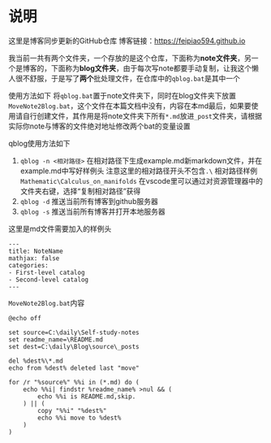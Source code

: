# 说明
这里是博客同步更新的GitHub仓库
博客链接：https://feipiao594.github.io

我当前一共有两个文件夹，一个存放的是这个仓库，下面称为**note文件夹**，另一个是博客的，下面称为**blog文件夹**，由于每次写note都要手动复制，让我这个懒人很不舒服，于是写了**两个**批处理文件，在仓库中的`qblog.bat`是其中一个

使用方法如下
将`qblog.bat`置于note文件夹下，同时在blog文件夹下放置`MoveNote2Blog.bat`，这个文件在本篇文档中没有，内容在本md最后，如果要使用请自行创建文件，其作用是将note文件夹下所有`*.md`放进`_post`文件夹，请根据实际你note与博客的文件绝对地址修改两个bat的变量设置

qblog使用方法如下
1. `qblog -n <相对路径>`
    在相对路径下生成example.md新markdown文件，并在example.md中写好样例头
    注意这里的相对路径开头不包含`.\`
    相对路径样例`Mathematic\Calculus_on_manifolds`
    在vscode里可以通过对资源管理器中的文件夹右键，选择“复制相对路径”获得
2. `qblog -d`
    推送当前所有博客到github服务器
3. `qblog -s`
    推送当前所有博客并打开本地服务器

这里是md文件需要加入的样例头
```
---
title: NoteName
mathjax: false
categories:
- First-level catalog
- Second-level catalog
---
```

`MoveNote2Blog.bat`内容
```
@echo off

set source=C:\daily\Self-study-notes
set readme_name=\README.md
set dest=C:\daily\Blog\source\_posts

del %dest%\*.md
echo from %dest% deleted last "move"

for /r "%source%" %%i in (*.md) do ( 
    echo %%i| findstr %readme_name% >nul && (
        echo %%i is README.md,skip.
    ) || (
        copy "%%i" "%dest%"
        echo %%i move to %dest%
    )
)

```